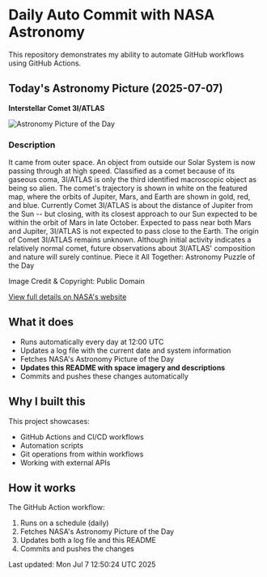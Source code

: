 # Daily Auto Commit with NASA Astronomy
This repository demonstrates my ability to automate GitHub workflows using GitHub Actions.

## Today's Astronomy Picture (2025-07-07)
**Interstellar Comet 3I/ATLAS**

![Astronomy Picture of the Day](https://apod.nasa.gov/apod/image/2507/Interstellar3I_nasa_1080.jpg)

### Description
It came from outer space.  An object from outside our Solar System is now passing through at high speed. Classified as a comet because of its gaseous coma, 3I/ATLAS is only the third identified macroscopic object as being so alien. The comet's trajectory is shown in white on the featured map, where the orbits of Jupiter, Mars, and Earth are shown in gold, red, and blue. Currently Comet 3I/ATLAS is about the distance of Jupiter from the Sun -- but closing, with its closest approach to our Sun expected to be within the orbit of Mars in late October. Expected to pass near both Mars and Jupiter, 3I/ATLAS is not expected to pass close to the Earth.  The origin of Comet 3I/ATLAS remains unknown. Although initial activity indicates a relatively normal comet, future observations about 3I/ATLAS' composition and nature will surely continue.   Piece it All Together: Astronomy Puzzle of the Day

Image Credit & Copyright: Public Domain

[View full details on NASA's website](https://apod.nasa.gov/apod/astropix.html)

## What it does
- Runs automatically every day at 12:00 UTC
- Updates a log file with the current date and system information
- Fetches NASA's Astronomy Picture of the Day
- **Updates this README with space imagery and descriptions**
- Commits and pushes these changes automatically

## Why I built this
This project showcases:
- GitHub Actions and CI/CD workflows
- Automation scripts
- Git operations from within workflows
- Working with external APIs

## How it works
The GitHub Action workflow:
1. Runs on a schedule (daily)
2. Fetches NASA's Astronomy Picture of the Day
3. Updates both a log file and this README
4. Commits and pushes the changes

Last updated: Mon Jul  7 12:50:24 UTC 2025
